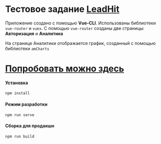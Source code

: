 # Тестовое задание [LeadHit](leadhit.ru)
Приложение создано с помощью **Vue-CLI**. Использованы библиотеки `vue-router` и `vuex`. С помощью `vue-router` созданы две страницы: **Авторизация** и **Аналитика**

На странице Аналитики отображается график, созданный с помощью библиотеки `amCharts`

# [Попробовать можно здесь](https://leadhit-test.onrender.com/)

#### Установка

```
npm install
```

#### Режим разработки
```
npm run serve
```

#### Сборка для продакшн
```
npm run build
```
